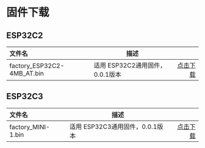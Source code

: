 # 固件下载

## ESP32C2

| 文件名                        | 描述                     |                                                                           |
|:---------------------------|------------------------|--------------------------------------------------------------------------:|
| factory_ESP32C2-4MB_AT.bin | 适用 ESP32C2通用固件，0.0.1版本 | [点击下载](../../assets/download/esp/at固件/ESP32C2/factory_ESP32C2-4MB_AT.bin) |


## ESP32C3

| 文件名                        | 描述                     |                                                                   |
|:---------------------------|------------------------|------------------------------------------------------------------:|
| factory_MINI-1.bin | 适用 ESP32C3通用固件，0.0.1版本 | [点击下载](../../assets/download/esp/at固件/ESP32C3/factory_MINI-1.bin) |